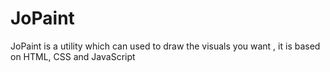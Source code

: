 # JoPaint
 JoPaint is a utility which can used to draw the visuals you want , it is based on HTML, CSS and JavaScript
